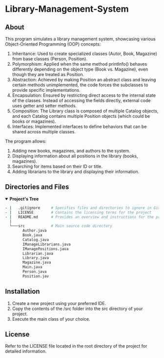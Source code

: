 # Library-Management-System

## About

This program simulates a library management system, showcasing various Object-Oriented Programming (OOP) concepts:
1. Inheritance: Used to create specialized classes (Autor, Book, Magazine) from base classes (Person, Position).
2. Polymorphism: Applied when the same method printInfo() behaves differently depending on the object type (Book vs. Magazine), even though they are treated as Position.
3. Abstraction: Achieved by making Position an abstract class and leaving certain methods unimplemented, the code forces the subclasses to provide specific implementations.
4. Encapsulation: Ensured by restricting direct access to the internal state of the classes. Instead of accessing the fields directly, external code uses getter and setter methods.
5. Composition:  The Library class is composed of multiple Catalog objects, and each Catalog contains multiple Position objects (which could be books or magazines).
6. Interfaces: Implemented interfaces to define behaviors that can be shared across multiple classes.

The program allows:
1. Adding new books, magazines, and authors to the system.
2. Displaying information about all positions in the library (books, magazines).
3. Searching for items based on their ID or title.
4. Adding librarians to the library and displaying their information.

## Directories and Files
<details open>
   <summary><b>Project's Tree</b></summary>
   
``` bash
- |   .gitignore     # Specifies files and directories to ignore in Git version control 
- |   LICENSE        # Contains the licensing terms for the project 
- |   README.md      # Provides an overview and instructions for the project
  |
  └───src            # Main source code directory
        Author.java
        Book.java
        Catalog.java
        IManageLibrarians.java
        IManagePositions.java
        Librarian.java
        Library.java
        Magazine.java
        Main.java
        Person.java
        Position.jav
 ```

</details>

## Installation

1. Create a new project using your preferred IDE.
2. Copy the contents of the /src folder into the src directory of your project.
3. Execute the main class of your choice.

## License

Refer to the LICENSE file located in the root directory of the project for detailed information.
